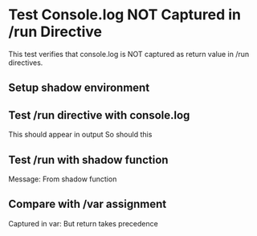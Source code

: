 # Test Console.log NOT Captured in /run Directive

This test verifies that console.log is NOT captured as return value in /run directives.

## Setup shadow environment

## Test /run directive with console.log

This should appear in output
So should this

## Test /run with shadow function

Message: From shadow function

## Compare with /var assignment

Captured in var: But return takes precedence
